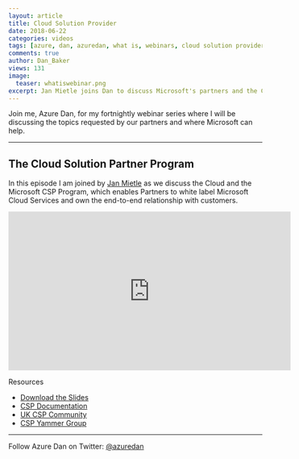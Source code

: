 ```yaml
---
layout: article
title: Cloud Solution Provider
date: 2018-06-22
categories: videos
tags: [azure, dan, azuredan, what is, webinars, cloud solution provider, csp]
comments: true
author: Dan_Baker
views: 131
image:
  teaser: whatiswebinar.png
excerpt: Jan Mietle joins Dan to discuss Microsoft's partners and the Cloud Solution Partner (CSP) program.
---
```


Join me, Azure Dan, for my fortnightly webinar series where I will be discussing the topics requested by our partners and where Microsoft can help.

----------

## The Cloud Solution Partner Program

In this episode I am joined by [Jan Mietle](https://twitter.com/janmietle) as we discuss the Cloud and the Microsoft CSP Program, which enables Partners to white label Microsoft Cloud Services and own the end-to-end relationship with customers.

<iframe width="560" height="315" src="https://www.youtube.com/embed/xFst881fLfs?rel=0" frameborder="0" allow="autoplay; encrypted-media" allowfullscreen></iframe>

Resources

* [Download the Slides](https://1drv.ms/p/s!AtMM4n9Lb8PKkZs-devlA_PbM3yrSA)
* [CSP Documentation](https://docs.microsoft.com/en-gb/partner-center/)
* [UK CSP Community](https://www.microsoftpartnercommunity.com/t5/UK-Cloud-Solution-Providers/gp-p/UK_CSP)
* [CSP Yammer Group](https://www.yammer.com/cloudpartnercommunity/#/threads/inGroup?type=in_group&feedId=4989124)

----------

Follow Azure Dan on Twitter: [@azuredan](https://twitter.com/azuredan)